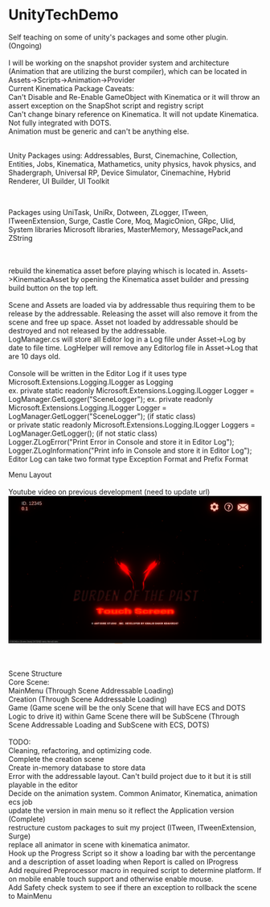 # UnityTechDemo

Self teaching on some of unity's packages and some other plugin. (Ongoing) 
<br/>
<br/>
I will be working on the snapshot provider system and architecture (Animation that are utilizing the burst compiler), which can be
located in Assets->Scripts->Animation->Provider
<br/> Current Kinematica Package Caveats:
<br/>
Can't Disable and Re-Enable GameObject with Kinematica or it will throw an assert exception on the SnapShot script and registry script
<br/>
Can't change binary reference on Kinematica. It will not update Kinematica.
<br/>
Not fully integrated with DOTS.
<br/>
Animation must be generic and can't be anything else.
<br/>
<br/>


Unity Packages using:
Addressables,
Burst,
Cinemachine,
Collection,
Entities,
Jobs,
Kinematica,
Mathametics, 
unity physics, havok physics, and
Shadergraph,
Universal RP,
Device Simulator,
Cinemachine,
Hybrid Renderer,
UI Builder,
UI Toolkit

<br />

Packages using
UniTask,
UniRx,
Dotween,
ZLogger, 
ITween,
ITweenExtension,
Surge,
Castle Core,
Moq,
MagicOnion,
GRpc,
Ulid,
System libraries
Microsoft libraries,
MasterMemory,
MessagePack,and
ZString

<br />
<br />
rebuild the kinematica asset before playing whisch is located in. Assets->KinematicaAsset by opening the Kinematica asset builder and pressing build button on the top left.
<br />
<br />
Scene and Assets are loaded via by addressable thus requiring them to be release by the addressable. Releasing the asset will also remove it from the scene and free up space.
Asset not loaded by addressable should be destroyed and not released by the addressable.
<br />
LogManager.cs will store all Editor log in a Log file under Asset->Log by date to file time. LogHelper will remove any Editorlog file in Asset->Log that are 10 days old.
<br />
<br />
Console will be written in the Editor Log if it uses type Microsoft.Extensions.Logging.ILogger as Logging
<br />
ex.        private static readonly Microsoft.Extensions.Logging.ILogger Logger = LogManager.GetLogger("SceneLogger");
ex.        private readonly Microsoft.Extensions.Logging.ILogger Logger = LogManager.GetLogger("SceneLogger"); (if static class)
<br /> or  private static readonly Microsoft.Extensions.Logging.ILogger Loggers = LogManager.GetLogger<SceneLogger>(); (if not static class)

<br />
 Logger.ZLogError("Print Error in Console and store it in Editor Log");
 <br />
                 Logger.ZLogInformation("Print info in Console and store it in Editor Log");
                 
<br/>                 
Editor Log can take two format type Exception Format and Prefix Format
<br/>

Menu Layout
<br/>
<br/>
Youtube video on previous development (need to update url)
[![Watch the video](https://github.com/KDahir247/UnityTechDemo/blob/main/TechDemoProject/Assets/Images/2020.11.03-21.59.png)](https://www.youtube.com/watch?v=N7ExiAEQPE4&feature=youtu.be)


<br/>
<br/>
Scene Structure 
<br/>
Core Scene:
<br/>
MainMenu (Through Scene Addressable Loading)
<br/>
Creation (Through Scene Addressable Loading)
<br/>
Game (Game scene will be the only Scene that will have ECS and DOTS Logic to drive it) within Game Scene there will be SubScene (Through Scene Addressable Loading and SubScene with ECS, DOTS)
<br/>

<br/>
TODO:
<br/>
Cleaning, refactoring, and optimizing code.
<br/>
Complete the creation scene
<br/>
Create in-memory database to store data
<br/>
Error with the addressable layout. Can't build project due to it but it is still playable in the editor
<br/>
Decide on the animation system. Common Animator, Kinematica, animation ecs job 
<br/>
update the version in main menu so it reflect the Application version (Complete)
<br/>
restructure custom packages to suit my project (ITween, ITweenExtension, Surge)
<br/>
replace all animator in scene with kinematica animator.
<br/>
Hook up the Progress Script so it show a loading bar with the percentange and a description of asset loading when Report is called on IProgress<float>
<br/>
Add required Preprocessor macro in required script to determine platform. If on mobile enable touch support and otherwise enable mouse.
<br/>
 Add Safety check system to see if there an exception to rollback the scene to MainMenu

